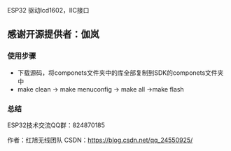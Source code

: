 ESP32 驱动lcd1602，IIC接口
## 感谢开源提供者：伽岚

### 使用步骤
- 下载源码，将componets文件夹中的库全部复制到SDK的componets文件夹中
- make clean -> make menuconfig -> make all ->make flash
### 总结

ESP32技术交流QQ群：824870185

作者：红旭无线团队
CSDN：https://blog.csdn.net/qq_24550925/ 